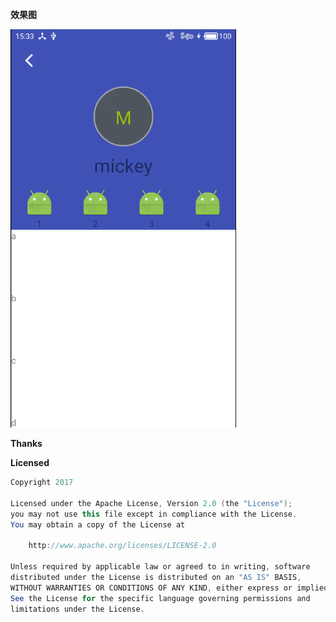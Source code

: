**效果图**

![2017-05-11 15_36_01.gif](https://github.com/aaironman/DingdingHeader/blob/master/gif/2017-05-11%2015_36_01.gif)

**Thanks**

[Scrollable]: https://github.com/noties/Scrollable	"noties"

**Licensed**

```java
Copyright 2017 

Licensed under the Apache License, Version 2.0 (the "License");
you may not use this file except in compliance with the License.
You may obtain a copy of the License at

    http://www.apache.org/licenses/LICENSE-2.0

Unless required by applicable law or agreed to in writing, software
distributed under the License is distributed on an "AS IS" BASIS,
WITHOUT WARRANTIES OR CONDITIONS OF ANY KIND, either express or implied.
See the License for the specific language governing permissions and
limitations under the License.
```

